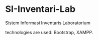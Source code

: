# SI-Inventari-Lab
Sistem Informasi Inventaris Laboratorium

technologies are used:
Bootstrap, XAMPP.
